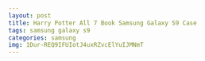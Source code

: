 ```yaml
---
layout: post
title: Harry Potter All 7 Book Samsung Galaxy S9 Case
tags: samsung galaxy s9
categories: samsung
img: 1Dur-REQ9IFUIotJ4uxRZvcElYuIJMNmT
---
```

